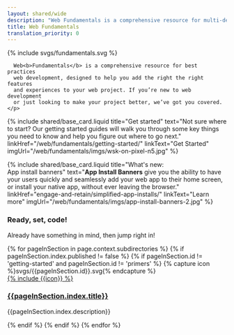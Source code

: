 ```yaml
---
layout: shared/wide
description: "Web Fundamentals is a comprehensive resource for multi-device web development."
title: Web Fundamentals
translation_priority: 0
---
```


<div class="wf-subheading wf-fundamentals-landing">
  <div class="page-content">
    {% include svgs/fundamentals.svg %}
    <p class="mdl-typography--font-thin">

      Web<b>Fundamentals</b> is a comprehensive resource for best practices
      web development, designed to help you add the right the right features
      and experiences to your web project. If you’re new to web development
      or just looking to make your project better, we’ve got you covered.
    </p>
  </div>
</div>

<div class="page-content mdl-grid wf-fundamentals-cta">
  {% include shared/base_card.liquid title="Get started" text="Not sure where to start? Our getting started guides will walk you through some key things you need to know and help you figure out where to go next." linkHref="/web/fundamentals/getting-started/" linkText="Get Started" imgUrl="/web/fundamentals/imgs/wsk-on-pixel-n5.jpg" %}

  {% include shared/base_card.liquid title="What's new:<br>App install banners" text="<b>App Install Banners</b> give you the ability to have your users quickly and seamlessly add your web app to their home screen, or install your native app, without ever leaving the browser." linkHref="engage-and-retain/simplified-app-installs/" linkText="Learn more" imgUrl="/web/fundamentals/imgs/app-install-banners-2.jpg" %}
</div>

<div class="wf-secondaryheading">
  <div class="page-content">
    <h3>Ready, set, code!</h3>
    <p>
      Already have something in mind, then jump right in!
    </p>
    <div class="mdl-grid mdl-typography--text-center wf-fundamentals-areas">
      {% for pageInSection in page.context.subdirectories %}
      {% if pageInSection.index.published != false %}
      {% if pageInSection.id != 'getting-started' and pageInSection.id != 'primers' %}
      {% capture icon %}svgs/{{pageInSection.id}}.svg{% endcapture %}
        <div class="mdl-cell mdl-cell--4-col">
          <div class="icon">
            <a href="{{pageInSection.index.canonical_url | localize_link:pageInSection }}">
              {% include {{icon}} %}
            </a>
          </div>
          <h3>
            <a href="{{pageInSection.index.canonical_url | localize_link:pageInSection }}">
            {{pageInSection.index.title}}
            </a>
          </h3>
          <p>{{pageInSection.index.description}}</p>
        </div>
      {% endif %}
      {% endif %}
      {% endfor %}
    </div>
  </div>
</div>
